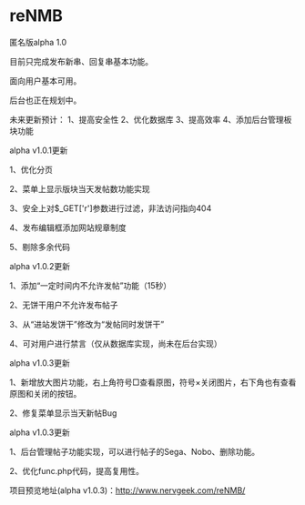 # reNMB
匿名版alpha 1.0

目前只完成发布新串、回复串基本功能。

面向用户基本可用。

后台也正在规划中。

未来更新预计：
1、提高安全性
2、优化数据库
3、提高效率
4、添加后台管理板块功能


alpha v1.0.1更新

1、优化分页

2、菜单上显示版块当天发帖数功能实现

3、安全上对$_GET['r']参数进行过滤，非法访问指向404

4、发布编辑框添加网站规章制度

5、剔除多余代码


alpha v1.0.2更新

1、添加“一定时间内不允许发帖”功能（15秒）

2、无饼干用户不允许发布帖子

3、从“进站发饼干”修改为“发帖同时发饼干”

4、可对用户进行禁言（仅从数据库实现，尚未在后台实现）

alpha v1.0.3更新

1、新增放大图片功能，右上角符号□查看原图，符号×关闭图片，右下角也有查看原图和关闭的按钮。

2、修复菜单显示当天新帖Bug

alpha v1.0.3更新

1、后台管理帖子功能实现，可以进行帖子的Sega、Nobo、删除功能。

2、优化func.php代码，提高复用性。

项目预览地址(alpha v1.0.3)：http://www.nervgeek.com/reNMB/
